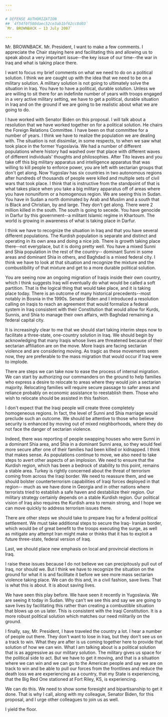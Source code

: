 ```yaml
---
---

# DEFENSE AUTHORIZATION
## `4f54f0f580daec52ce3ab1bf62cc8d03`
`Mr. BROWNBACK — 13 July 2007`

---
```



Mr. BROWNBACK. Mr. President, I want to make a few comments. I 
appreciate the Chair staying here and facilitating this and allowing us 
to speak about a very important issue--the key issue of our time--the 
war in Iraq and what is taking place there.

I want to focus my brief comments on what we need to do on a 
political solution. I think we are caught up with the idea that we need 
to be on a military solution. A military solution is not going to 
ultimately solve the situation in Iraq. You have to have a political, 
durable solution. Unless we are willing to sit there for an indefinite 
number of years with troops engaged in a very active military setting, 
we have to get a political, durable situation in Iraq and on the ground 
if we are going to be realistic about what we are going to do.

I have worked with Senator Biden on this proposal. I will talk about 
a resolution that we have worked together on for a political solution. 
He chairs the Foreign Relations Committee. I have been on that 
committee for a number of years. I think we have to realize the 
population we are dealing with. The situation is not dissimilar, in 
some respects, to when we saw what took place in the former Yugoslavia. 
We had a number of different populations where history had washed over 
that place with different waves of different individuals' thoughts and 
philosophies. After Tito leaves and you take off this big military 
apparatus and intelligence apparatus that was willing to kill people to 
enforce power, you are left with sectarian groups that don't get along. 
Now Yugoslav has six countries in two autonomous regions after hundreds 
of thousands of people were killed and multiple sets of civil wars that 
took place. I think that is instructive from the standpoint of that is 
what takes place when you take a big military apparatus off of areas 
where you have nonuniform or a homogenous region. We are seeing this in 
Sudan. You have in Sudan a north dominated by Arab and Muslim and a 
south that is Black and Christian, by and large. They don't get along. 
There were 2 million killed in the south. The south is going to secede. 
You have genocide in Darfur by this government--a militant Islamic 
regime in Khartoum. The world is growing in awareness of what is taking 
place in Darfur.

I think we have to recognize the situation in Iraq and that you have 
several different populations. The Kurdish population is separate and 
distinct and operating in its own area and doing a nice job. There is 
growth taking place there--not everyplace, but it is doing pretty well. 
You have a mixed Sunni and Shia population in the rest of the country--
dominant Sunni in some areas and dominant Shia in others, and Baghdad 
is a mixed federal city. I think we have to look at that situation and 
recognize the mixture and the combustibility of that mixture and get to 
a more durable political solution.

You are seeing now an ongoing migration of Iraqis inside their own 
country, which I think suggests Iraq will eventually do what would be 
called a soft partition. That is the logical thing that would take 
place, and it is taking place today. There is an outcome of many 
historical precedents--most notably in Bosnia in the 1990s. Senator 
Biden and I introduced a resolution calling on Iraqis to reach an 
agreement that would formalize a federal system in Iraq consistent with 
their Constitution that would allow for Kurds, Sunnis, and Shia to 
manage their own affairs, with Baghdad remaining a federal capital 
city.

It is increasingly clear to me that we should start taking interim 
steps now to facilitate a three-state, one-country solution in Iraq. We 
should begin by acknowledging that many Iraqis whose lives are 
threatened because of their sectarian affiliation are on the move. More 
Iraqis are facing sectarian violence and are considering moving. As 
tragic as these movements seem now, they are preferable to the mass 
migration that would occur if Iraq were to implode.

There are steps we can take now to ease the process of internal 
migration. We can start by authorizing our commanders on the ground to 
help families who express a desire to relocate to areas where they 
would join a sectarian majority. Relocating families will require 
secure passage to safer areas and reliance probably on economic 
assistance to reestablish them. Those who wish to relocate should be 
assisted in this fashion.

I don't expect that the Iraqi people will create three completely 
homogeneous regions. In fact, the level of Sunni and Shia marriage 
would preclude such an outcome. We should be attentive to those who 
believe security is enhanced by moving out of mixed neighborhoods, 
where they do not face the danger of sectarian violence.

Indeed, there was reporting of people swapping houses who were Sunni 
in a dominant Shia area, and Shia in a dominant Sunni area, so they 
would feel more secure after one of their families had been killed or 
kidnapped. I think that makes sense. As populations continue to move, 
we also need to take steps to avert other aspects of an implosion. We 
need to ensure that the Kurdish region, which has been a bedrock of 
stability to this point, remains a stable area. Turkey is rightly 
concerned about the threat of terrorism coming from across the Iraqi 
border. We need to reassure them, and we should bolster 
counterterrorism capabilities of Iraqi forces deployed in that region--
much as we have done in Georgia and in other nations where terrorists 
tried to establish a safe haven and destabilize their region. Our 
military strategy certainly depends on a stable Kurdish region. Our 
political vision of Iraq also requires the Kurdish area to remain 
strong, and I hope we can move quickly to address terrorism issues 
there.


There are other steps we should take to prepare Iraq for a federal 
political settlement. We must take additional steps to secure the Iraq-
Iranian border, which would be of great benefit to the troops executing 
the surge, as well as mitigate any attempt Iran might make or thinks 
that it has to exploit a future three-state, federal version of Iraq.



Last, we should place new emphasis on local and provincial elections 
in Iraq.

I raise these issues because I do not believe we can precipitously 
pull out of Iraq, nor should we. But I think we have to recognize the 
situation on the ground for what it is and facilitate it before we see 
more mass sectarian violence taking place. We can do this and, in a 
civil fashion, save lives. That is what this is about. It is about 
saving lives.

We have seen this play before. We have seen it recently in 
Yugoslavia. We are seeing it today in Sudan. Why can't we see this and 
say we are going to save lives by facilitating this rather than 
creating a combustible situation that blows up on us later. This is 
consistent with the Iraqi Constitution. It is a more robust political 
solution which matches our need militarily on the ground.

I finally, say, Mr. President, I have traveled the country a lot. I 
hear a number of people out there. They don't want to lose in Iraq, but 
they don't see us on a track to win. What they are after is us coming 
together here to provide that solution of how we can win. What I am 
talking about is a political solution that is as aggressive as our 
military solution. The military gives us space for the political side 
to act. But we have to get it moving, and that is a situation where we 
can win and we can go to the American people and say we are on track to 
win and be able to pull our forces from the frontlines and reduce the 
death loss we are experiencing as a country, that my State is 
experiencing, that the Big Red One stationed at Fort Riley, KS, is 
experiencing.

We can do this. We need to show some foresight and bipartisanship to 
get it done. That is why I call, along with my colleague, Senator 
Biden, for this proposal, and I urge other colleagues to join us as 
well.

I yield the floor.